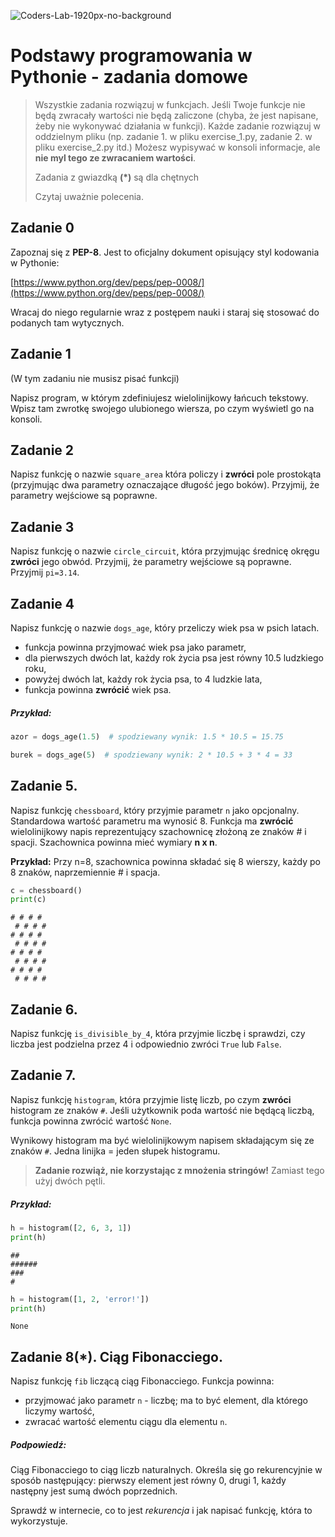 ![Coders-Lab-1920px-no-background](https://user-images.githubusercontent.com/30623667/104709394-2cabee80-571f-11eb-9518-ea6a794e558e.png)


# Podstawy programowania w Pythonie - zadania domowe
> Wszystkie zadania rozwiązuj w funkcjach. 
> Jeśli Twoje funkcje nie będą zwracały wartości nie będą zaliczone 
> (chyba, że jest napisane, żeby nie wykonywać działania w funkcji). 
> Każde zadanie rozwiązuj w oddzielnym pliku (np. zadanie 1. w pliku exercise_1.py, zadanie 2.
> w pliku exercise_2.py itd.)
> Możesz wypisywać w konsoli informacje, ale **nie myl tego ze zwracaniem wartości**.
> 
> Zadania z gwiazdką __(*)__ są dla chętnych
>
> Czytaj uważnie polecenia.



## Zadanie 0

Zapoznaj się z **PEP-8**. Jest to oficjalny dokument opisujący styl kodowania w Pythonie:

[https://www.python.org/dev/peps/pep-0008/](https://www.python.org/dev/peps/pep-0008/)

Wracaj do niego regularnie wraz z postępem nauki i staraj się stosować do podanych tam wytycznych. 


## Zadanie 1 

(W tym zadaniu nie musisz pisać funkcji)

Napisz program, w którym zdefiniujesz wielolinijkowy łańcuch tekstowy. 
Wpisz tam zwrotkę swojego ulubionego wiersza, po czym wyświetl go na konsoli.


## Zadanie 2

Napisz funkcję o nazwie `square_area` która policzy i **zwróci** pole prostokąta 
(przyjmując dwa parametry oznaczające długość jego boków). Przyjmij, że parametry wejściowe są poprawne.


## Zadanie 3

Napisz funkcję o nazwie `circle_circuit`, która przyjmując średnicę okręgu **zwróci** jego obwód. 
Przyjmij, że parametry wejściowe są poprawne. Przyjmij `pi=3.14`.


## Zadanie 4
 
Napisz funkcję o nazwie `dogs_age`, który przeliczy wiek psa w psich latach. 

* funkcja powinna przyjmować wiek psa jako parametr,
* dla pierwszych dwóch lat, każdy rok życia psa jest równy 10.5 ludzkiego roku,
* powyżej dwóch lat, każdy rok życia psa, to 4 ludzkie lata,
* funkcja powinna **zwrócić** wiek psa.

##### Przykład:
```python
azor = dogs_age(1.5)  # spodziewany wynik: 1.5 * 10.5 = 15.75

burek = dogs_age(5)  # spodziewany wynik: 2 * 10.5 + 3 * 4 = 33
```


## Zadanie 5.

Napisz funkcję `chessboard`, który przyjmie parametr `n` jako opcjonalny. 
Standardowa wartość parametru ma wynosić 8. Funkcja ma **zwrócić** wielolinijkowy napis 
reprezentujący szachownicę złożoną ze znaków # i spacji. Szachownica powinna mieć wymiary **n x n**.

**Przykład:**
Przy n=8, szachownica powinna składać się 8 wierszy, każdy po 8 znaków, naprzemiennie # i spacja.
```python
c = chessboard()
print(c)
```
```
# # # # 
 # # # #
# # # # 
 # # # #
# # # # 
 # # # #
# # # # 
 # # # # 
```


## Zadanie 6.

Napisz funkcję `is_divisible_by_4`, która przyjmie liczbę i sprawdzi, czy liczba jest podzielna przez 4 i odpowiednio 
zwróci `True` lub `False`.


## Zadanie 7.

Napisz funkcję `histogram`, która przyjmie listę liczb, po czym **zwróci** histogram ze znaków `#`. 
Jeśli użytkownik poda wartość nie będącą liczbą, funkcja powinna zwrócić wartość `None`.

Wynikowy histogram ma być wielolinijkowym napisem składającym się ze znaków `#`. 
Jedna linijka = jeden słupek histogramu. 
> **Zadanie rozwiąż, nie korzystając z mnożenia stringów!** Zamiast tego użyj dwóch pętli.

##### Przykład:
```python
h = histogram([2, 6, 3, 1])
print(h)
```
```
##
######
###
#
```

```python
h = histogram([1, 2, 'error!'])
print(h)
```
```
None
```


## Zadanie 8(\*). Ciąg Fibonacciego.

Napisz funkcję `fib` liczącą ciąg Fibonacciego. Funkcja powinna:

* przyjmować jako parametr `n` - liczbę; ma to być element, dla którego liczymy wartość,
* zwracać wartość elementu ciągu dla elementu `n`.

##### Podpowiedź:

Ciąg Fibonacciego to ciąg liczb naturalnych. Określa się go rekurencyjnie w sposób następujący:
pierwszy element jest równy 0, drugi 1, każdy następny jest sumą dwóch poprzednich.

Sprawdź w internecie, co to jest _rekurencja_ i jak napisać funkcję, która to wykorzystuje.
